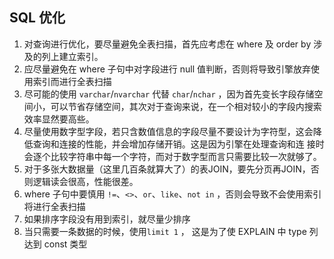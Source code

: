 ## SQL 优化



1. 对查询进行优化，要尽量避免全表扫描，首先应考虑在 where 及 order by 涉及的列上建立索引。
1. 应尽量避免在 where 子句中对字段进行 null 值判断，否则将导致引擎放弃使用索引而进行全表扫描
1. 尽可能的使用 `varchar`/`nvarchar` 代替 `char`/`nchar` ，因为首先变长字段存储空间小，可以节省存储空间，其次对于查询来说，在一个相对较小的字段内搜索效率显然要高些。
1. 尽量使用数字型字段，若只含数值信息的字段尽量不要设计为字符型，这会降低查询和连接的性能，并会增加存储开销。这是因为引擎在处理查询和连 接时会逐个比较字符串中每一个字符，而对于数字型而言只需要比较一次就够了。
1. 对于多张大数据量（这里几百条就算大了）的表JOIN，要先分页再JOIN，否则逻辑读会很高，性能很差。
1. where 子句中要慎用 `!=`、`<>`、`or`、`like`、`not in` ，否则会导致不会使用索引将进行全表扫描
2. 如果排序字段没有用到索引，就尽量少排序
3. 当只需要一条数据的时候，使用`limit 1` ， 这是为了使 EXPLAIN 中 type 列达到 const 类型